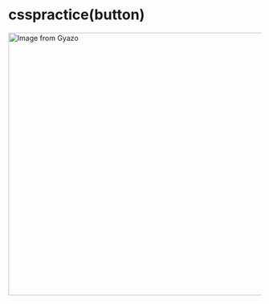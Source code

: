 # csspractice(button)
<a href="https://gyazo.com/fb7a8221e2ed71a58c145b26e8178758"><img src="https://i.gyazo.com/fb7a8221e2ed71a58c145b26e8178758.gif" alt="Image from Gyazo" width="524"/></a>
